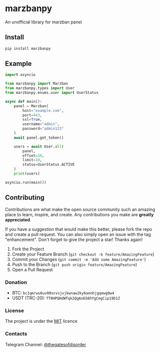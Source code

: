 # marzbanpy

An unofficial library for marzban panel

## Install

```sh
pip install marzbanpy
```

## Example

```python
import asyncio

from marzbanpy import Marzban
from marzbanpy.types import User
from marzbanpy.enums.user import UserStatus

async def main():
    panel = Marzban(
        host="example.com",
        port=443,
        ssl=True,
        username="admin",
        password="admin123"
    )
    await panel.get_token()

    users = await User.all(
        panel, 
        offset=10, 
        limit=10, 
        status=UserStatus.ACTIVE
    )
    print(users)

asyncio.run(main())
```

## Contributing

Contributions are what make the open source community such an amazing place to learn, inspire, and create. Any contributions you make are **greatly appreciated**.

If you have a suggestion that would make this better, please fork the repo and create a pull request. You can also simply open an issue with the tag "enhancement".
Don't forget to give the project a star! Thanks again!

1. Fork the Project
2. Create your Feature Branch (`git checkout -b feature/AmazingFeature`)
3. Commit your Changes (`git commit -m 'Add some AmazingFeature'`)
4. Push to the Branch (`git push origin feature/AmazingFeature`)
5. Open a Pull Request

### Donation

- BTC: `bc1qmrwu6uv00xcvsjvjkwnaw2ky6aenhjgqewg0w4`
- USDT (TRC-20): `TT8HPQHdWTqk2QgAx6S6hYgCmgCip19D1Z`

### License

The project is under the [MIT](https://github.com/gunsh1p/marzbanpy/blob/main/LICENSE) licence

### Contacts

Telegram Channel: [@thegatesofdisorder](https://t.me/thegatesofdisorder)